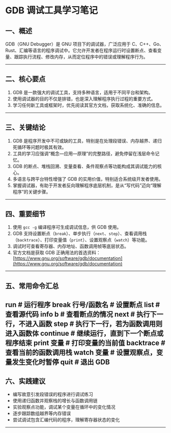 # GDB 调试工具学习笔记

## 一、概述

GDB（GNU Debugger）是 GNU 项目下的调试器，广泛应用于 C、C++、Go、Rust、汇编等语言的程序调试中。它允许开发者在程序运行时设置断点、查看变量、跟踪执行流程、修改内存，从而定位程序中的错误或理解程序行为。

---

## 二、核心要点

1. GDB 是一款强大的调试工具，支持多种语言，适用于不同平台和架构。
2. 使用调试器的目的不仅是排错，也是深入理解程序执行过程的重要方式。
3. 学习任何新工具或框架时，优先阅读其官方文档，获取系统化、准确的信息。

---

## 三、关键结论

1. GDB 是程序开发中不可或缺的工具，特别是在处理段错误、内存越界、递归死循环等问题时极其有效。
2. 工具的学习应强调“概念—应用—原理”的完整路径，避免停留在浅层命令记忆。
3. GDB 的断点、堆栈回溯、变量查看、条件观察点等功能构成其调试能力的核心。
4. 多语言与跨平台特性增强了 GDB 的实用价值，特别适合系统级开发者使用。
5. 掌握调试器，有助于开发者反向理解程序底层机制，是从“写代码”迈向“理解程序”的关键步骤。

---

## 四、重要细节

1. 使用 `gcc -g` 编译程序可生成调试信息，供 GDB 使用。
2. GDB 支持设置断点（`break`）、单步执行（`next`、`step`）、查看调用栈（`backtrace`）、打印变量值（`print`）、设置观察点（`watch`）等功能。
3. 调试时可查看寄存器、内存地址、函数调用帧等底层状态。
4. 官方文档是获取 GDB 正确用法的首选资料：[https://www.gnu.org/software/gdb/documentation](https://www.gnu.org/software/gdb/documentation)

---

## 五、常用命令汇总

run # 运行程序
break 行号/函数名 # 设置断点
list # 查看源代码
info b # 查看断点的情况
next # 执行下一行，不进入函数
step # 执行下一行，若为函数调用则进入函数体
continue # 继续运行，直到下一个断点或程序结束
print 变量 # 打印变量的当前值
backtrace # 查看当前的函数调用栈
watch 变量 # 设置观察点，变量发生变化时暂停
quit # 退出 GDB
---

## 六、实践建议

- 编写故意引发段错误的程序进行调试练习
- 使用递归函数并观察栈的增长与函数调用链
- 实验观察点功能，调试某个变量在循环中的变化情况
- 逐步跟踪数组越界等内存错误
- 尝试调试包含汇编代码的程序，理解寄存器状态的变化

---
